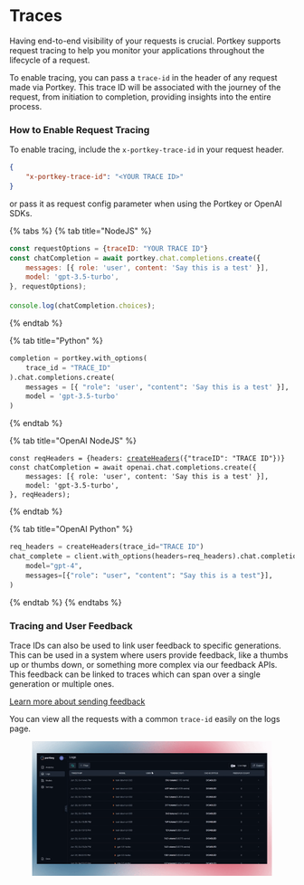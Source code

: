 # Traces

Having end-to-end visibility of your requests is crucial. Portkey supports request tracing to help you monitor your applications throughout the lifecycle of a request.

To enable tracing, you can pass a `trace-id` in the header of any request made via Portkey. This trace ID will be associated with the journey of the request, from initiation to completion, providing insights into the entire process.

### How to Enable Request Tracing

To enable tracing, include the `x-portkey-trace-id` in your request header.

```json
{
    "x-portkey-trace-id": "<YOUR TRACE ID>"
}
```

or pass it as request config parameter when using the Portkey or OpenAI SDKs.

{% tabs %}
{% tab title="NodeJS" %}
```javascript
const requestOptions = {traceID: "YOUR TRACE ID"}
const chatCompletion = await portkey.chat.completions.create({
    messages: [{ role: 'user', content: 'Say this is a test' }],
    model: 'gpt-3.5-turbo',
}, requestOptions);

console.log(chatCompletion.choices);
```
{% endtab %}

{% tab title="Python" %}
```python
completion = portkey.with_options(
    trace_id = "TRACE_ID"
).chat.completions.create(
    messages = [{ "role": 'user', "content": 'Say this is a test' }],
    model = 'gpt-3.5-turbo'
)
```
{% endtab %}

{% tab title="OpenAI NodeJS" %}
<pre class="language-javascript"><code class="lang-javascript">const reqHeaders = {headers: <a data-footnote-ref href="#user-content-fn-1">createHeaders</a>({"traceID": "TRACE ID"})}
const chatCompletion = await openai.chat.completions.create({
    messages: [{ role: 'user', content: 'Say this is a test' }],
    model: 'gpt-3.5-turbo',
}, reqHeaders);
</code></pre>
{% endtab %}

{% tab title="OpenAI Python" %}
```python
req_headers = createHeaders(trace_id="TRACE ID")
chat_complete = client.with_options(headers=req_headers).chat.completions.create(
    model="gpt-4",
    messages=[{"role": "user", "content": "Say this is a test"}],
)
```
{% endtab %}
{% endtabs %}

### Tracing and User Feedback

Trace IDs can also be used to link user feedback to specific generations. This can be used in a system where users provide feedback, like a thumbs up or thumbs down, or something more complex via our feedback APIs. This feedback can be linked to traces which can span over a single generation or multiple ones.

[Learn more about sending feedback](feedback.md)

You can view all the requests with a common `trace-id` easily on the logs page.

<figure><img src="../../.gitbook/assets/image (18).png" alt=""><figcaption></figcaption></figure>

[^1]: Imported from the Portkey SDK
